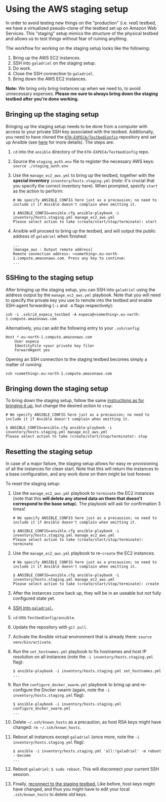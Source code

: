 # Using the AWS staging setup

In order to avoid testing new things on the "production" (i.e. *real*) testbed, we have a virtualized pseudo-clone of the testbed set up on Amazon Web Services.
This "staging" setup mimics the structure of the physical testbed and allows us to test things without fear of ruining anything.

The workflow for working on the staging setup looks like the following:

1. Bring up the AWS EC2 instances.
2. SSH into `galadriel` on the staging setup.
3. Do work.
4. Close the SSH connection to `galadriel`.
5. Bring down the AWS EC2 instances.

**Note:** We bring only bring instances up when we need to, to avoid unnecessary expenses.
**Please me sure to always bring down the staging testbed after you're done working.**

## Bringing up the staging setup

Bringing up the staging setup needs to be done from a computer with access to your private SSH key associated with the testbed.
Additionally, you need to have cloned the [`KTH-EXPECA/TestbedConfig`](http://github.com/KTH-EXPECA/TestbedConfig) repository and set up Ansible (see [here](./ansible.md) for more details).
The steps are:

1. `cd` into the `ansible` directory of the `KTH-EXPECA/TestbedConfig` repo.
2. Source the `staging_auth.env` file to register the necessary AWS keys: `source ./staging_auth.env`
3. Use the `manage_ec2_aws.yml` to bring up the testbed, together with the **special inventory** `inventory/hosts.staging.yml` (*note:* it's crucial that you specify the correct inventory here).
   When prompted, specify `start` as the action to perform:

    ``` console
    # We specify ANSIBLE_CONFIG here just as a precausion; no need to include it if Ansible doesn't complain when omitting it.

    $ ANSIBLE_CONFIG=ansible.cfg ansible-playbook -i inventory/hosts.staging.yml manage_ec2_aws.yml 
    Please select action to take (create/start/stop/terminate): start
    ```

4. Ansible will proceed to bring up the testbed, and will output the public address of `galadriel` when finished:

    ``` text
    ...
    [manage_aws : Output remote address]
    Remote connection address: <something>.eu-north-1.compute.amazonaws.com. Press any key to continue:
    ...
    ```

## SSHing to the staging setup

After bringing up the staging setup, you can SSH into `galadriel` using the address output by the `manage_ec2_aws.yml` playbook.
Note that you will need to specify the private key you use to remote into the testbed and enable SSH-agent forwarding (`-i` and `-A` flags respectively):

``` console
ssh -i .ssh/id_expeca_testbed -A expeca@<something>.eu-north-1.compute.amazonaws.com
```

Alternatively, you can add the following entry to your `.ssh/config`:

```text
Host *.eu-north-1.compute.amazonaws.com
    User expeca
    IdentityFile <your private key file>
    ForwardAgent yes
```

Opening an SSH connection to the staging testbed becomes simply a matter of running:

```console
ssh <something>.eu-north-1.compute.amazonaws.com
```

## Bringing down the staging setup

To bring down the staging setup, follow the same [instructions as for bringing it up](#bringing-up-the-staging-setup), but change the desired action to `stop`:

``` console
# We specify ANSIBLE_CONFIG here just as a precausion; no need to include it if Ansible doesn't complain when omitting it.

$ ANSIBLE_CONFIG=ansible.cfg ansible-playbook -i inventory/hosts.staging.yml manage_ec2_aws.yml 
Please select action to take (create/start/stop/terminate): stop
```

## Resetting the staging setup

In case of a major failure, the staging setup allows for easy re-provisioning of all the instances for clean start.
Note that this will return the instances to a base configuration, and any work done on them might be lost forever.

To reset the staging setup:

1. Use the `manage_ec2_aws.yml` playbook to `terminate` the EC2 instances (note that this **will delete any stored data on them that doesn't correspond to the base setup**).
    The playbook will ask for confirmation 3 times!

    ``` console
    # We specify ANSIBLE_CONFIG here just as a precausion; no need to include it if Ansible doesn't complain when omitting it.

    $ ANSIBLE_CONFIG=ansible.cfg ansible-playbook -i inventory/hosts.staging.yml manage_ec2_aws.yml 
    Please select action to take (create/start/stop/terminate): terminate
    ```

2. Use the `manage_ec2_aws.yml` playbook to re-`create` the EC2 instances:
    
    ``` console
    # We specify ANSIBLE_CONFIG here just as a precausion; no need to include it if Ansible doesn't complain when omitting it.

    $ ANSIBLE_CONFIG=ansible.cfg ansible-playbook -i inventory/hosts.staging.yml manage_ec2_aws.yml 
    Please select action to take (create/start/stop/terminate): create
    ```

3. After the instances come back up, they will be in an useable but *not* fully configured state yet.
4. [SSH into `galadriel`.](#sshing-to-the-staging-setup)
5. `cd` into `TestbedConfig/ansible`.
6. Update the repository with `git pull`.
7. Activate the Ansible virtual environment that is already there: `source venv/bin/activate`.
8. Run the `set_hostnames.yml` playbook to fix hostnames and host IP resolution on all instances (note the `-i inventory/hosts.staging.yml` flag):

    ``` console
    $ ansible-playbook -i inventory/hosts.staging.yml set_hostnames.yml
    ...
    ```

9. Run the `configure_docker_swarm.yml` playbook to bring up and re-configure the Docker swarm (again, note the `-i inventory/hosts.staging.yml` flag):

    ``` console
    $ ansible-playbook -i inventory/hosts.staging.yml configure_docker_swarm.yml
    ...
    ```

10. Delete `~/.ssh/known_hosts` as a precaution, as host RSA keys might have changed: `rm ~/.ssh/known_hosts`.
11. Reboot all instances except `galadriel` (once more, note the `-i inventory/hosts.staging.yml` flag):

    ``` console
    $ ansible -i inventory/hosts.staging.yml 'all:!galadriel' -m reboot --become
    ...
    ```

12. Reboot `galadriel`: `$ sudo reboot`.
    This will disconnect your current SSH session.

13. Finally, [reconnect to the staging testbed.](#sshing-to-the-staging-setup)
    Like before, host keys might have changed, and thus you might have to edit your local `.ssh/known_hosts` to delete old keys.
